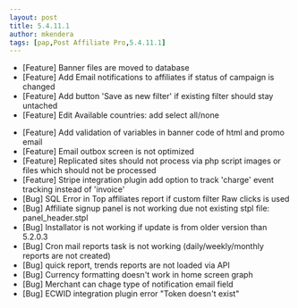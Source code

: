 ```yaml
---
layout: post
title: 5.4.11.1
author: mkendera
tags: [pap,Post Affiliate Pro,5.4.11.1]
---
```


- [Feature] Banner files are moved to database
- [Feature] Add Email notifications to affiliates if status of campaign is changed
- [Feature] Add button 'Save as new filter' if existing filter should stay untached
- [Feature] Edit Available countries: add select all/none

<!--more-->

- [Feature] Add validation of variables in banner code of html and promo email
- [Feature] Email outbox screen is not optimized
- [Feature] Replicated sites should not process via php script images or files which should not be processed
- [Feature] Stripe integration plugin add option to track 'charge' event tracking instead of 'invoice'
- [Bug] SQL Error in Top affiliates report if custom filter Raw clicks is used
- [Bug] Affiliate signup panel is not working due not existing stpl file: panel_header.stpl
- [Bug] Installator is not working if update is from older version than 5.2.0.3
- [Bug] Cron mail reports task is not working (daily/weekly/monthly reports are not created)
- [Bug] quick report, trends reports are not loaded via API
- [Bug] Currency formatting doesn't work in home screen graph
- [Bug] Merchant can chage type of notification email field
- [Bug] ECWID integration plugin error "Token doesn't exist"
